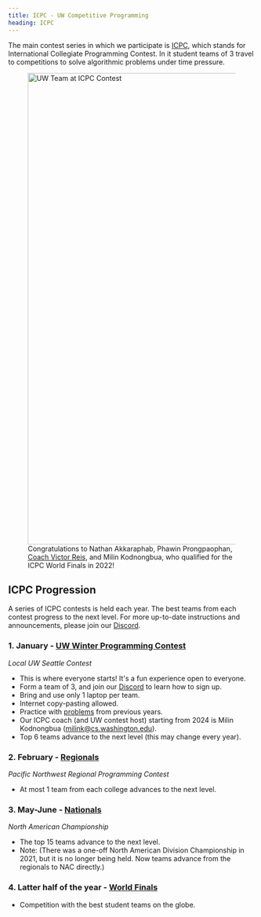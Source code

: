 ```yaml
---
title: ICPC - UW Competitive Programming
heading: ICPC
---
```


The main contest series in which we participate is [ICPC](https://en.wikipedia.org/wiki/International_Collegiate_Programming_Contest), which stands for International Collegiate Programming Contest. In it student teams of 3 travel to competitions to solve algorithmic problems under time pressure.

<figure>
<img src="/img/programmers-2022.webp" width="1280" height="960" alt="UW Team at ICPC Contest">
<figcaption>Congratulations to Nathan Akkaraphab, Phawin Prongpaophan, <a href="https://homes.cs.washington.edu/~voreis/">Coach Victor Reis</a>, and Milin Kodnongbua, who qualified for the ICPC World Finals in 2022!</figcaption>
</figure>

## ICPC Progression

A series of ICPC contests is held each year. The best teams from each contest progress to the next level. For more up-to-date instructions and announcements, please join our [Discord](https://discord.gg/WsNeTMX3pE).

### 1. January - [UW Winter Programming Contest](https://codeforces.com/group/CByQ2cxyiu)

*Local UW Seattle Contest*

- This is where everyone starts! It's a fun experience open to everyone.
- Form a team of 3, and join our [Discord](https://discord.gg/WsNeTMX3pE) to learn how to sign up.
- Bring and use only 1 laptop per team.
- Internet copy-pasting allowed.
- Practice with [problems](https://codeforces.com/group/CByQ2cxyiu) from previous years.
- Our ICPC coach (and UW contest host) starting from 2024 is Milin Kodnongbua ([milink@cs.washington.edu](mailto:milink@cs.washington.edu)).
- Top 6 teams advance to the next level (this may change every year).


### 2. February - [Regionals](http://www.acmicpc-pacnw.org/)

*Pacific Northwest Regional Programming Contest*

- At most 1 team from each college advances to the next level.


### 3. May-June - [Nationals](https://nac.icpc.global/)

*North American Championship*

- The top 15 teams advance to the next level.
- Note: (There was a one-off North American Division Championship in 2021, but it is no longer being held. Now teams advance from the regionals to NAC directly.)


### 4. Latter half of the year - [World Finals](https://icpc.global/worldfinals/worldfinals)

- Competition with the best student teams on the globe.